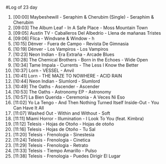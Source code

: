 #Log of 23 day

1. [00:00] Maybeshewill - Seraphim & Cherubim (Single) - Seraphim & Cherubim
1. [09:03] The Album Leaf - In A Safe Place - Moss Mountain Town
1. [09:05] Austin TV - Caballeros Del Albedrío - Llena de mañanas Tristes
1. [09:06] Flica - Windvane & Window - h
1. [10:15] Dënver - Fuera de Campo - Revista De Gimnasia
1. [10:19] Dënver - Los Vampiros - Los Vampiros
1. [10:23] Neon Indian - Era Extraña - Arcade Blues
1. [10:28] The Chemical Brothers - Born in the Echoes - Wide Open
1. [10:34] Tame Impala - Currents - The Less I Know the Better
1. [10:37] Lorn - VESSEL - Anvil
1. [10:41] Lorn - THE MAZE TO NOWHERE - ACID RAIN
1. [10:44] Neon Indian - Slumlord - Slumlord
1. [10:49] The Oaths - Ascender - Ascender
1. [10:53] The Oaths - Astronomy EP - Astronomy
1. [10:57] La Bien Querida - Ceremonia - A Veces Ni Eso
1. [11:02] Yo La Tengo - And Then Nothing Turned Itself Inside-Out - You Can Have It All
1. [11:07] Washed Out - Within and Without - Soft
1. [11:11] Miami Horror - Illumination - I Look To You (feat. Kimbra)
1. [11:12] Telesis - Hojas de Otoño - Hojas de otoño
1. [11:16] Telesis - Hojas de Otoño - Tu Sal
1. [11:20] Telesis - Frenologia - Sinestesia
1. [11:24] Telesis - Frenologia - Cinetica
1. [11:29] Telesis - Frenologia - Retrato
1. [11:33] Telesis - Tiempo Amarillo - Pulso
1. [11:38] Telesis - Frenologia - Puedes Dirigir El Lugar
